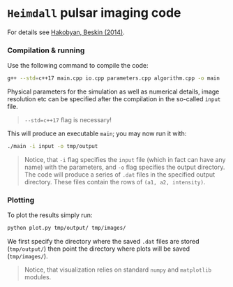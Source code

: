 # `Heimdall` pulsar imaging code

For details see [Hakobyan, Beskin (2014)](https://arxiv.org/pdf/1410.4581.pdf).

### Compilation & running
Use the following command to compile the code:
```bash
g++ --std=c++17 main.cpp io.cpp parameters.cpp algorithm.cpp -o main
```

Physical parameters for the simulation as well as numerical details, image resolution etc can be specified after the compilation in the so-called `input` file.

> `--std=c++17` flag is necessary!

This will produce an executable `main`; you may now run it with: 
```bash
./main -i input -o tmp/output
```

> Notice, that `-i` flag specifies the `input` file (which in fact can have any name) with the parameters, and `-o` flag specifies the output directory. The code will produce a series of `.dat` files in the specified output directory. These files contain the rows of `(a1, a2, intensity)`.

### Plotting
To plot the results simply run:
```bash
python plot.py tmp/output/ tmp/images/
```

We first specify the directory where the saved `.dat` files are stored (`tmp/output/`) then point the directory where plots will be saved (`tmp/images/`).

> Notice, that visualization relies on standard `numpy` and `matplotlib` modules.

